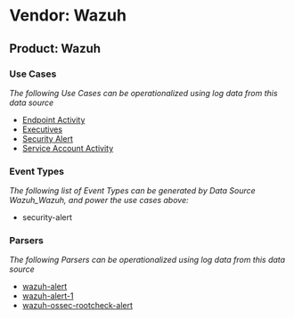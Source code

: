 Vendor: Wazuh
=============
Product: Wazuh
--------------

### Use Cases

_The following Use Cases can be operationalized using log data from this data source_

* [Endpoint Activity](../UseCases/usecase_endpoint_activity.md)
* [Executives](../UseCases/usecase_executives.md)
* [Security Alert](../UseCases/usecase_security_alert.md)
* [Service Account Activity](../UseCases/usecase_service_account_activity.md)


### Event Types

_The following list of Event Types can be generated by Data Source Wazuh_Wazuh, and power the use cases above:_

- security-alert


### Parsers

_The following Parsers can be operationalized using log data from this data source_

* [wazuh-alert](../Parsers/parserContent_wazuh-alert.md)
* [wazuh-alert-1](../Parsers/parserContent_wazuh-alert-1.md)
* [wazuh-ossec-rootcheck-alert](../Parsers/parserContent_wazuh-ossec-rootcheck-alert.md)
